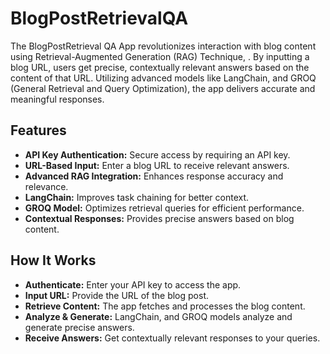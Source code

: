 # BlogPostRetrievalQA

The BlogPostRetrieval QA App revolutionizes interaction with blog content using Retrieval-Augmented Generation (RAG) Technique, . By inputting a blog URL, users get precise, contextually relevant answers based on the content of that URL. Utilizing advanced models like LangChain, and GROQ (General Retrieval and Query Optimization), the app delivers accurate and meaningful responses.

## Features
- **API Key Authentication:** Secure access by requiring an API key.
- **URL-Based Input:** Enter a blog URL to receive relevant answers.
- **Advanced RAG Integration:** Enhances response accuracy and relevance.
- **LangChain:** Improves task chaining for better context.
- **GROQ Model:** Optimizes retrieval queries for efficient performance.
- **Contextual Responses:** Provides precise answers based on blog content.

## How It Works
- **Authenticate:** Enter your API key to access the app.
- **Input URL:** Provide the URL of the blog post.
- **Retrieve Content:** The app fetches and processes the blog content.
- **Analyze & Generate:** LangChain, and GROQ models analyze and generate precise answers.
- **Receive Answers:** Get contextually relevant responses to your queries.
